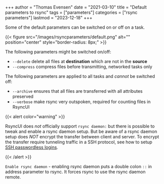 +++
author = "Thomas Evensen"
date = "2021-03-10"
title =  "Default parameters to rsync"
tags = ["parameters"]
categories = ["rsync parameters"]
lastmod = "2023-12-18"
+++

Some of the default parameters can be switched on or off on a task.

{{< figure src="/images/rsyncparameters/default.png" alt="" position="center" style="border-radius: 8px;" >}}

The following parameters might be switched on/off:

- `--delete` delete all files at **destination** which are not in the **source**
- `--compress` compress files before transmitting, networked tasks only

The following parameters are applied to all tasks and *cannot* be switched off:

- `--archive` ensures that all files are transferred with all attributes preserved
- `--verbose` make rsync very outspoken, required for counting files in RsyncUI

{{< alert color="warning" >}}

RsyncUI does *not* officially support `rsync daemon:` but there is possible to tweak and enable a rsync daemon setup. But be aware of a rsync daemon setup does *NOT* encrypt the transfer between client and server. To encrypt the transfer require tunneling traffic in a SSH protocol, see how to setup [SSH passwordless logins](/docs/ssh/).

{{< /alert >}}

`Enable rsync daemon` - enabling rsync daemon puts a double colon `::` in address parameter to rsync. It forces rsync to use the rsync daemon remote. 
